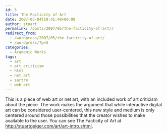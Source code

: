 ```yaml
---
id: 5
title: The Facticity of Art
date: 2007-05-04T19:41:48+00:00
author: stuart
permalink: /posts/2007/05/the-facticity-of-art// 
redirect_from:
  - /wordpress/2007/05/the-facticity-of-art/
  - /wordpress/?p=5
categories:
  - Academic Works
tags:
  - art
  - art criticism
  - html
  - net art
  - sartre
  - web art
---
```

This is a piece of web art or net art, with an included work of art criticism about the piece. The work makes the argument that while interactive digital art can be considered user-centered, this new style and medium is only centered around those possibilities that the creator wishes to make available to the user. You can see The Facticity of Art at <http://stuartgeiger.com/art/art-intro.shtml>.